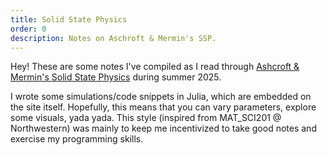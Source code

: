 ```yaml
---
title: Solid State Physics
order: 0
description: Notes on Aschroft & Mermin's SSP.
---
```


Hey! These are some notes I've compiled as I read through <a href="https://en.wikipedia.org/wiki/Ashcroft_and_Mermin">Ashcroft & Mermin's Solid State Physics</a> during summer 2025.

I wrote some simulations/code snippets in Julia, which are embedded on the site itself. Hopefully, this means that you can vary parameters, explore some visuals, yada yada. This style (inspired from MAT_SCI201 @ Northwestern) was mainly to keep me incentivized to take good notes and exercise my programming skills.
